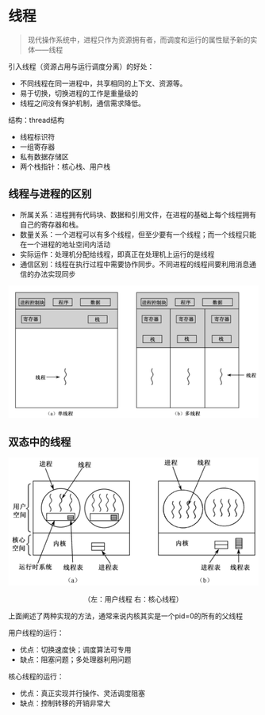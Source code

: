 # 线程

> 现代操作系统中，进程只作为资源拥有者，而调度和运行的属性赋予新的实体——线程

引入线程（资源占用与运行调度分离）的好处：
- 不同线程在同一进程中，共享相同的上下文、资源等。
- 易于切换，切换进程的工作是重量级的
- 线程之间没有保护机制，通信需求降低。

结构：thread结构
- 线程标识符
- 一组寄存器
- 私有数据存储区
- 两个栈指针：核心栈、用户栈

## 线程与进程的区别
- 所属关系：进程拥有代码块、数据和引用文件，在进程的基础上每个线程拥有自己的寄存器和栈。
- 数量关系：一个进程可以有多个线程，但至少要有一个线程；而一个线程只能在一个进程的地址空间内活动
- 实际运作：处理机分配给线程，即真正在处理机上运行的是线程
- 通信区别：线程在执行过程中需要协作同步。不同进程的线程间要利用消息通信的办法实现同步

![](./.src/pic/image5.png)

## 双态中的线程
![](./.src/pic/image6.png)
<center>（左：用户线程 右：核心线程）</center>

上面阐述了两种实现的方法，通常来说内核其实是一个pid=0的所有的父线程

用户线程的运行：
  - 优点：切换速度快；调度算法可专用
  - 缺点：阻塞问题；多处理器利用问题

核心线程的运行：
  - 优点：真正实现并行操作、灵活调度阻塞
  - 缺点：控制转移的开销非常大
